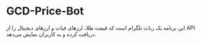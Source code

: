 # GCD-Price-Bot
این برنامه یک ربات تلگرام است که قیمت طلا، ارزهای فیات و ارزهای دیجیتال را از API دریافت کرده و به کاربران نمایش می‌دهد.
